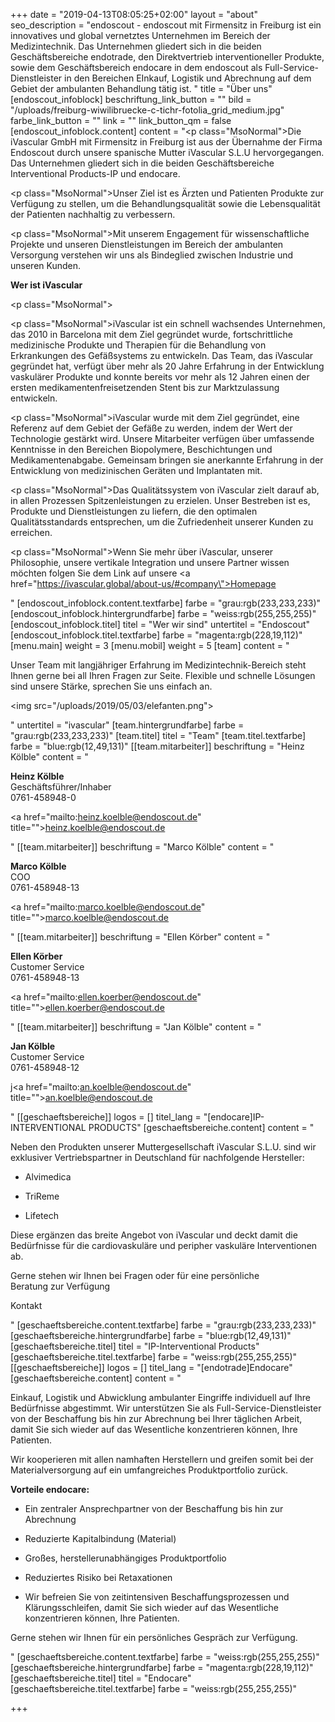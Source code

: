 +++
date = "2019-04-13T08:05:25+02:00"
layout = "about"
seo_description = "endoscout - endoscout mit Firmensitz in Freiburg ist ein innovatives und global vernetztes Unternehmen im Bereich der Medizintechnik. Das Unternehmen gliedert sich in die beiden Geschäftsbereiche endotrade, den Direktvertrieb interventioneller Produkte, sowie dem Geschäftsbereich endocare in dem endoscout als Full-Service- Dienstleister in den Bereichen EInkauf, Logistik und Abrechnung auf dem Gebiet der ambulanten Behandlung tätig ist. "
title = "Über uns"
[endoscout_infoblock]
beschriftung_link_button = ""
bild = "/uploads/freiburg-wiwilibruecke-c-tichr-fotolia_grid_medium.jpg"
farbe_link_button = ""
link = ""
link_button_qm = false
[endoscout_infoblock.content]
content = "<p class=\"MsoNormal\">Die iVascular GmbH mit Firmensitz in Freiburg ist aus der Übernahme der Firma Endoscout durch unsere spanische Mutter iVascular S.L.U hervorgegangen. Das Unternehmen gliedert sich in die beiden Geschäftsbereiche Interventional Products-IP und endocare.</p><p class=\"MsoNormal\">Unser Ziel ist es Ärzten und Patienten Produkte zur Verfügung zu stellen, um die Behandlungsqualität sowie die Lebensqualität der Patienten nachhaltig zu verbessern.</p><p class=\"MsoNormal\">Mit unserem Engagement für wissenschaftliche Projekte und unseren Dienstleistungen im Bereich der ambulanten Versorgung verstehen wir uns als Bindeglied zwischen Industrie und unseren Kunden.</p><p></p><p><strong>Wer ist iVascular</strong></p><p class=\"MsoNormal\"></p><p class=\"MsoNormal\">iVascular ist ein schnell wachsendes Unternehmen, das 2010 in Barcelona mit dem Ziel gegründet wurde, fortschrittliche medizinische Produkte und Therapien für die Behandlung von Erkrankungen des Gefäßsystems zu entwickeln. Das Team, das iVascular gegründet hat, verfügt über mehr als 20 Jahre Erfahrung in der Entwicklung vaskulärer Produkte und konnte bereits vor mehr als 12 Jahren einen der ersten medikamentenfreisetzenden Stent bis zur Marktzulassung entwickeln.</p><p class=\"MsoNormal\">iVascular wurde mit dem Ziel gegründet, eine Referenz auf dem Gebiet der Gefäße zu werden, indem der Wert der Technologie gestärkt wird. Unsere Mitarbeiter verfügen über umfassende Kenntnisse in den Bereichen Biopolymere, Beschichtungen und Medikamentenabgabe. Gemeinsam bringen sie anerkannte Erfahrung in der Entwicklung von medizinischen Geräten und Implantaten mit.</p><p class=\"MsoNormal\">Das Qualitätssystem von iVascular zielt darauf ab, in allen Prozessen Spitzenleistungen zu erzielen. Unser Bestreben ist es, Produkte und Dienstleistungen zu liefern, die den optimalen Qualitätsstandards entsprechen, um die Zufriedenheit unserer Kunden zu erreichen.</p><p class=\"MsoNormal\">Wenn Sie mehr über iVascular, unserer Philosophie, unsere vertikale Integration und unsere Partner wissen möchten folgen Sie dem Link auf unsere <a href=\"https://ivascular.global/about-us/#company\">Homepage</a></p>"
[endoscout_infoblock.content.textfarbe]
farbe = "grau:rgb(233,233,233)"
[endoscout_infoblock.hintergrundfarbe]
farbe = "weiss:rgb(255,255,255)"
[endoscout_infoblock.titel]
titel = "Wer wir sind"
untertitel = "Endoscout"
[endoscout_infoblock.titel.textfarbe]
farbe = "magenta:rgb(228,19,112)"
[menu.main]
weight = 3
[menu.mobil]
weight = 5
[team]
content = "<p>Unser Team mit langjähriger Erfahrung im Medizintechnik-Bereich steht Ihnen gerne bei all Ihren Fragen zur Seite. Flexible und schnelle Lösungen sind unsere Stärke, sprechen Sie uns einfach an.</p><p><img src=\"/uploads/2019/05/03/elefanten.png\"></p>"
untertitel = "ivascular"
[team.hintergrundfarbe]
farbe = "grau:rgb(233,233,233)"
[team.titel]
titel = "Team"
[team.titel.textfarbe]
farbe = "blue:rgb(12,49,131)"
[[team.mitarbeiter]]
beschriftung = "Heinz Kölble"
content = "<p><strong>Heinz Kölble</strong><br>Geschäftsführer/Inhaber <br>0761-458948-0</p><p><a href=\"mailto:heinz.koelble@endoscout.de\" title=\"\">heinz.koelble@endoscout.de</a></p>"
[[team.mitarbeiter]]
beschriftung = "Marco Kölble"
content = "<p><strong>Marco Kölble</strong><br>COO<br>0761-458948-13</p><p><a href=\"mailto:marco.koelble@endoscout.de\" title=\"\">marco.koelble@endoscout.de</a></p>"
[[team.mitarbeiter]]
beschriftung = "Ellen Körber"
content = "<p><strong>Ellen Körber</strong><br>Customer Service <br>0761-458948-13</p><p><a href=\"mailto:ellen.koerber@endoscout.de\" title=\"\">ellen.koerber@endoscout.de</a></p>"
[[team.mitarbeiter]]
beschriftung = "Jan Kölble"
content = "<p><strong>Jan Kölble</strong><br>Customer Service <br>0761-458948-12</p><p>j<a href=\"mailto:an.koelble@endoscout.de\" title=\"\">an.koelble@endoscout.de</a></p>"
[[geschaeftsbereiche]]
logos = []
titel_lang = "[endocare]IP-INTERVENTIONAL PRODUCTS"
[geschaeftsbereiche.content]
content = "<p>Neben den Produkten unserer Muttergesellschaft iVascular S.L.U. sind wir exklusiver Vertriebspartner in Deutschland für nachfolgende Hersteller:</p><ul><li><p>Alvimedica</p></li><li><p>TriReme</p></li><li><p>Lifetech</p></li></ul><p>Diese ergänzen das breite Angebot von iVascular und deckt damit die Bedürfnisse für die cardiovaskuläre und peripher vaskuläre Interventionen ab.</p><p>Gerne stehen wir Ihnen bei Fragen oder für eine persönliche<br>Beratung zur Verfügung</p><p>Kontakt</p>"
[geschaeftsbereiche.content.textfarbe]
farbe = "grau:rgb(233,233,233)"
[geschaeftsbereiche.hintergrundfarbe]
farbe = "blue:rgb(12,49,131)"
[geschaeftsbereiche.titel]
titel = "IP-Interventional Products"
[geschaeftsbereiche.titel.textfarbe]
farbe = "weiss:rgb(255,255,255)"
[[geschaeftsbereiche]]
logos = []
titel_lang = "[endotrade]Endocare"
[geschaeftsbereiche.content]
content = "<p>Einkauf, Logistik und Abwicklung ambulanter Eingriffe individuell auf Ihre Bedürfnisse abgestimmt. Wir unterstützen Sie als Full-Service-Dienstleister<br>von der Beschaffung bis hin zur Abrechnung bei Ihrer täglichen Arbeit,<br>damit Sie sich wieder auf das Wesentliche konzentrieren können, Ihre Patienten.</p><p>Wir kooperieren mit allen namhaften Herstellern und greifen somit bei der Materialversorgung auf ein umfangreiches Produktportfolio zurück.</p><p><strong>Vorteile endocare:</strong></p><ul><li><p>Ein zentraler Ansprechpartner von der Beschaffung bis hin zur Abrechnung</p></li><li><p>Reduzierte Kapitalbindung (Material)</p></li><li><p>Großes, herstellerunabhängiges Produktportfolio</p></li><li><p>Reduziertes Risiko bei Retaxationen</p></li><li><p>Wir befreien Sie von zeitintensiven Beschaffungsprozessen und Klärungsschleifen, damit Sie sich wieder auf das Wesentliche konzentrieren können, Ihre Patienten.</p></li></ul><p>Gerne stehen wir Ihnen für ein persönliches Gespräch zur Verfügung.</p>"
[geschaeftsbereiche.content.textfarbe]
farbe = "weiss:rgb(255,255,255)"
[geschaeftsbereiche.hintergrundfarbe]
farbe = "magenta:rgb(228,19,112)"
[geschaeftsbereiche.titel]
titel = "Endocare"
[geschaeftsbereiche.titel.textfarbe]
farbe = "weiss:rgb(255,255,255)"

+++
